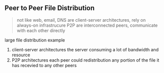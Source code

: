 ## Peer to Peer File Distribution

> not like web, email, DNS are client-server architectures, rely on always-on infrastrucure
> P2P are interconnected peers, communicate with each other directly

large file distribution example

1. client-server architectures
   the server consuming a lot of bandwidth and resource
2. P2P architectures
   each peer could redistribution any portion of the file it has recevied to any other peers